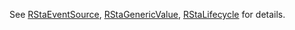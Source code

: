 See [RStaEventSource](events/src/main/java/net/rationalstargazer/events/EventSource.kt),
[RStaGenericValue](events/src/main/java/net/rationalstargazer/events/value/GenericValue.kt), 
[RStaLifecycle](events/src/main/java/net/rationalstargazer/events/lifecycle/Lifecycle.kt) for details.

